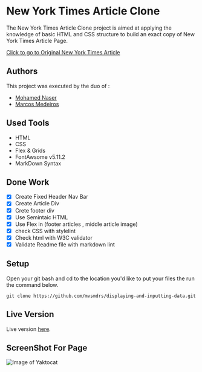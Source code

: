 # New York Times Article Clone

The New York Times Article Clone project is aimed at applying the knowledge of basic HTML and CSS structure to build an exact copy of New York Times Article Page.

[Click to go to Original New York Times Article](https://www.nytimes.com/2014/03/18/science/space/detection-of-waves-in-space-buttresses-landmark-theory-of-big-bang.html)

## Authors

This project was executed by the duo of :

- [Mohamed Naser](https://www.linkedin.com/in/mohamednaseramein/)
- [Marcos Medeiros](https://www.linkedin.com/in/marcos-medeiros-6a079a18a/)

## Used Tools

- HTML
- CSS
- Flex & Grids
- FontAwsome v5.11.2
- MarkDown Syntax

## Done Work

- [x] Create Fixed Header Nav Bar
- [x] Create Article Div
- [x] Crete footer div
- [x] Use Semintaic HTML
- [x] Use Flex in (footer articles , middle article image)
- [x] check CSS with stylelint
- [x] Check html with W3C validator
- [x] Validate Readme file with markdown lint

## Setup

Open your git bash and cd to the location you'd like to put your files the run the command below.

```console
git clone https://github.com/mvsmdrs/displaying-and-inputting-data.git
```

## Live Version

Live version [here](https://mohamednaser.github.io/New-York-Times-Article-Clone/).

## ScreenShot For Page

![Image of Yaktocat](./src/imgs/full_page_screenshot.png)
